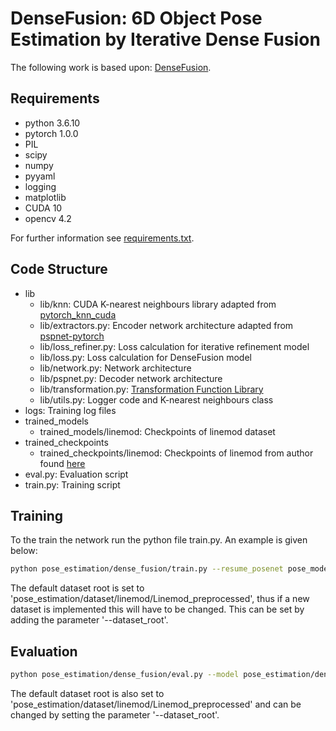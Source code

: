 # DenseFusion: 6D Object Pose Estimation by Iterative Dense Fusion

The following work is based upon: [DenseFusion](https://github.com/j96w/DenseFusion).

## Requirements

- python 3.6.10
- pytorch 1.0.0
- PIL
- scipy
- numpy
- pyyaml
- logging
- matplotlib
- CUDA 10
- opencv 4.2

For further information see [requirements.txt](requirements.txt).

## Code Structure

- lib
    - lib/knn: CUDA K-nearest neighbours library adapted from [pytorch_knn_cuda](https://github.com/chrischoy/pytorch_knn_cuda)
    - lib/extractors.py: Encoder network architecture adapted from [pspnet-pytorch](https://github.com/Lextal/pspnet-pytorch)
    - lib/loss_refiner.py: Loss calculation for iterative refinement model
    - lib/loss.py: Loss calculation for DenseFusion model
    - lib/network.py: Network architecture
    - lib/pspnet.py: Decoder network architecture
    - lib/transformation.py: [Transformation Function Library](https://pypi.org/project/transformations/)
    - lib/utils.py: Logger code and K-nearest neighbours class
- logs: Training log files
- trained_models
    - trained_models/linemod: Checkpoints of linemod dataset
- trained_checkpoints
    - trained_checkpoints/linemod: Checkpoints of linemod from author found [here](https://drive.google.com/drive/folders/19ivHpaKm9dOrr12fzC8IDFczWRPFxho7)
- eval.py: Evaluation script
- train.py: Training script

## Training

To the train the network run the python file train.py. An example is given below:

```bash
python pose_estimation/dense_fusion/train.py --resume_posenet pose_model_current.pth --resume_refinenet pose_refine_model_current.pth --start_epoch 11
```

The default dataset root is set to 'pose_estimation/dataset/linemod/Linemod_preprocessed', thus if a new dataset is implemented this will have to be changed. This can be set by adding the parameter '--dataset_root'.

## Evaluation

```bash
python pose_estimation/dense_fusion/eval.py --model pose_estimation/dense_fusion/trained_models/linemod/pose_model_4_0.012838995820563148.pth --refine_model pose_estimation/dense_fusion/trained_models/linemod/pose_refine_model_9_0.012751821958854472.pth
```

The default dataset root is also set to 'pose_estimation/dataset/linemod/Linemod_preprocessed' and can be changed by setting the parameter '--dataset_root'.
